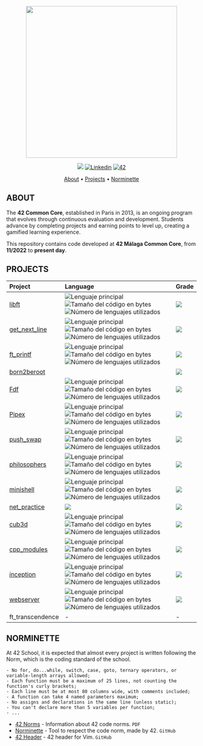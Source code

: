 <p align="center">
	<img  width="400" src=https://github.com/vcereced/vcereced/assets/120835200/3b3e5983-99bb-4eaf-84cb-6340f1a111ff>
</p>
<p align="center">
	<img src="https://img.shields.io/badge/status-in%20progress-yellow?style=flat-square"/>
	<a href='https://www.linkedin.com/in/victor-cereceda' target="_blank"><img alt='Linkedin' src='https://img.shields.io/badge/LinkedIn-100000?style=flat-square&logo=Linkedin&logoColor=white&labelColor=0A66C2&color=0A66C2'/></a>
	<a href='https://profile.intra.42.fr/users/vcereced' target="_blank"><img alt='42' src='https://img.shields.io/badge/Málaga-100000?style=flat-square&logo=42&logoColor=white&labelColor=000000&color=000000'/></a>
</p>

<p align="center">
	<a href="#about">About</a> •
	<a href="#projects">Projects</a> •
	<a href="#norminette">Norminette</a>
</p>

## ABOUT
The **42 Common Core**, established in Paris in 2013, is an ongoing program that evolves through continuous evaluation and development. Students advance by completing projects and earning points to level up, creating a gamified learning experience.

This repository contains code developed at **42 Málaga Common Core**, from **11/2022** to **present day**. </br>

## PROJECTS
<div align="center">

| Project | Language | Grade |
| :--- | :--- | :--- | 
| [libft](https://github.com/vcereced/libft) | <img src="https://img.shields.io/github/languages/top/vcereced/libft" alt="Lenguaje principal"> <img src="https://img.shields.io/github/languages/code-size/vcereced/libft" alt="Tamaño del código en bytes"> <img src="https://img.shields.io/github/languages/count/vcereced/libft" alt="Número de lenguajes utilizados"> | <img src="https://img.shields.io/badge/125%20%2F%20100-success"/> | 
| [get_next_line](https://github.com/vcereced/get_next_line) | <img src="https://img.shields.io/github/languages/top/vcereced/get_next_line" alt="Lenguaje principal"> <img src="https://img.shields.io/github/languages/code-size/vcereced/get_next_line" alt="Tamaño del código en bytes"> <img src="https://img.shields.io/github/languages/count/vcereced/get_next_line" alt="Número de lenguajes utilizados"> | <img src="https://img.shields.io/badge/125%20%2F%20100-success"/> | 
| [ft_printf](https://github.com/vcereced/ft_printf) | <img src="https://img.shields.io/github/languages/top/vcereced/ft_printf" alt="Lenguaje principal"> <img src="https://img.shields.io/github/languages/code-size/vcereced/ft_printf" alt="Tamaño del código en bytes"> <img src="https://img.shields.io/github/languages/count/vcereced/ft_printf" alt="Número de lenguajes utilizados"> | <img src="https://img.shields.io/badge/108%20%2F%20100-success"/> | 
| [born2beroot](https://github.com/vcereced/born2beroot) |  | <img src="https://img.shields.io/badge/100%20%2F%20100-success"/> |  
| [Fdf](https://github.com/vcereced/Fdf) | <img src="https://img.shields.io/github/languages/top/vcereced/FdF" alt="Lenguaje principal"> <img src="https://img.shields.io/github/languages/code-size/vcereced/FdF" alt="Tamaño del código en bytes"> <img src="https://img.shields.io/github/languages/count/vcereced/FdF" alt="Número de lenguajes utilizados"> | <img src="https://img.shields.io/badge/115%20%2F%20100-success"/> |
| [Pipex](https://github.com/vcereced/Pipex) | <img src="https://img.shields.io/github/languages/top/vcereced/Pipex" alt="Lenguaje principal"> <img src="https://img.shields.io/github/languages/code-size/vcereced/Pipex" alt="Tamaño del código en bytes"> <img src="https://img.shields.io/github/languages/count/vcereced/Pipex" alt="Número de lenguajes utilizados"> | <img src="https://img.shields.io/badge/125%20%2F%20100-success"/> | 
| [push_swap](https://github.com/vcereced/push_swap) | <img src="https://img.shields.io/github/languages/top/vcereced/push_swap" alt="Lenguaje principal"> <img src="https://img.shields.io/github/languages/code-size/vcereced/push_swap" alt="Tamaño del código en bytes"> <img src="https://img.shields.io/github/languages/count/vcereced/push_swap" alt="Número de lenguajes utilizados"> | <img src="https://img.shields.io/badge/100%20%2F%20100-success"/> |  
| [philosophers](https://github.com/vcereced/philosopher) | <img src="https://img.shields.io/github/languages/top/vcereced/philosopher" alt="Lenguaje principal"> <img src="https://img.shields.io/github/languages/code-size/vcereced/philosopher" alt="Tamaño del código en bytes"> <img src="https://img.shields.io/github/languages/count/vcereced/philosopher" alt="Número de lenguajes utilizados"> | <img src="https://img.shields.io/badge/125%20%2F%20100-sucess"/> | 
| [minishell](https://github.com/vcereced/minishell) | <img src="https://img.shields.io/github/languages/top/vcereced/minishell" alt="Lenguaje principal"> <img src="https://img.shields.io/github/languages/code-size/vcereced/minishell" alt="Tamaño del código en bytes"> <img src="https://img.shields.io/github/languages/count/vcereced/minishell" alt="Número de lenguajes utilizados"> | <img src="https://img.shields.io/badge/125%20%2F%20100-sucess"/> | 
| [net_practice](https://github.com/vcereced/net_practice) | <img src="https://img.shields.io/github/languages/top/vcereced/net_practice"/> | <img src="https://img.shields.io/badge/100%20%2F%20100-sucess"/> | 
| [cub3d](https://github.com/vcereced/cub3d) | <img src="https://img.shields.io/github/languages/top/vcereced/cub3d" alt="Lenguaje principal"> <img src="https://img.shields.io/github/languages/code-size/vcereced/cub3d" alt="Tamaño del código en bytes"> <img src="https://img.shields.io/github/languages/count/vcereced/cub3d" alt="Número de lenguajes utilizados"> | <img src="https://img.shields.io/badge/125%20%2F%20100-sucess"/> |  
| [cpp_modules](https://github.com/vcereced/cpp) | <img src="https://img.shields.io/github/languages/top/vcereced/cpp" alt="Lenguaje principal"> <img src="https://img.shields.io/github/languages/code-size/vcereced/cpp" alt="Tamaño del código en bytes"> <img src="https://img.shields.io/github/languages/count/vcereced/cpp" alt="Número de lenguajes utilizados"> | <img src="https://img.shields.io/badge/100%20%2F%20100-sucess"/> | 
| [inception](https://github.com/vcereced/inception) |  <img src="https://img.shields.io/github/languages/top/vcereced/inception" alt="Lenguaje principal"> <img src="https://img.shields.io/github/languages/code-size/vcereced/inception" alt="Tamaño del código en bytes"> <img src="https://img.shields.io/github/languages/count/vcereced/inception" alt="Número de lenguajes utilizados"> |<img src="https://img.shields.io/badge/100%20%2F%20100-sucess"/> | 
| [webserver](https://github.com/vcereced/webserver)  | <img src="https://img.shields.io/github/languages/top/vcereced/werbserver" alt="Lenguaje principal"> <img src="https://img.shields.io/github/languages/code-size/vcereced/webserver" alt="Tamaño del código en bytes"> <img src="https://img.shields.io/github/languages/count/vcereced/webserver" alt="Número de lenguajes utilizados"> | <img src="https://img.shields.io/badge/110%20%2F%20100-sucess"/> | 
| ft_transcendence  | - | - | 

</div>

## NORMINETTE
At 42 School, it is expected that almost every project is written following the Norm, which is the coding standard of the school.

```
- No for, do...while, switch, case, goto, ternary operators, or variable-length arrays allowed;
- Each function must be a maximum of 25 lines, not counting the function's curly brackets;
- Each line must be at most 80 columns wide, with comments included;
- A function can take 4 named parameters maximum;
- No assigns and declarations in the same line (unless static);
- You can't declare more than 5 variables per function;
- ...
```

* [42 Norms](https://github.com/42School/norminette/blob/master/pdf/en.norm.pdf) - Information about 42 code norms. `PDF`
* [Norminette](https://github.com/42School/norminette) - Tool to respect the code norm, made by 42. `GitHub`
* [42 Header](https://github.com/42Paris/42header) - 42 header for Vim. `GitHub`
